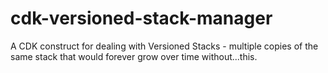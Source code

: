 # cdk-versioned-stack-manager

A CDK construct for dealing with Versioned Stacks - multiple copies of the same stack that would forever grow over time without...this.
